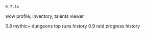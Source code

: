 `0.7.1v`

wow profile, inventory, talents viewer

0.8 mythic+ dungeons top runs history
0.9 raid progress history
